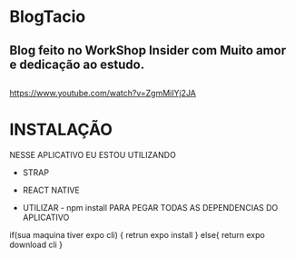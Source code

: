 # BlogTacio
## Blog feito no WorkShop Insider com Muito amor e dedicação ao estudo.
## 


https://www.youtube.com/watch?v=ZgmMiIYj2JA

# INSTALAÇÃO
  
  NESSE APLICATIVO EU ESTOU UTILIZANDO
   
  - STRAP
  - REACT NATIVE
  
   - UTILIZAR - npm install PARA PEGAR TODAS AS DEPENDENCIAS DO APLICATIVO 
  
  if(sua maquina tiver expo cli) {
    retrun expo install 
  }
  else{ 
    return expo download cli
  }
  
  
  
 
